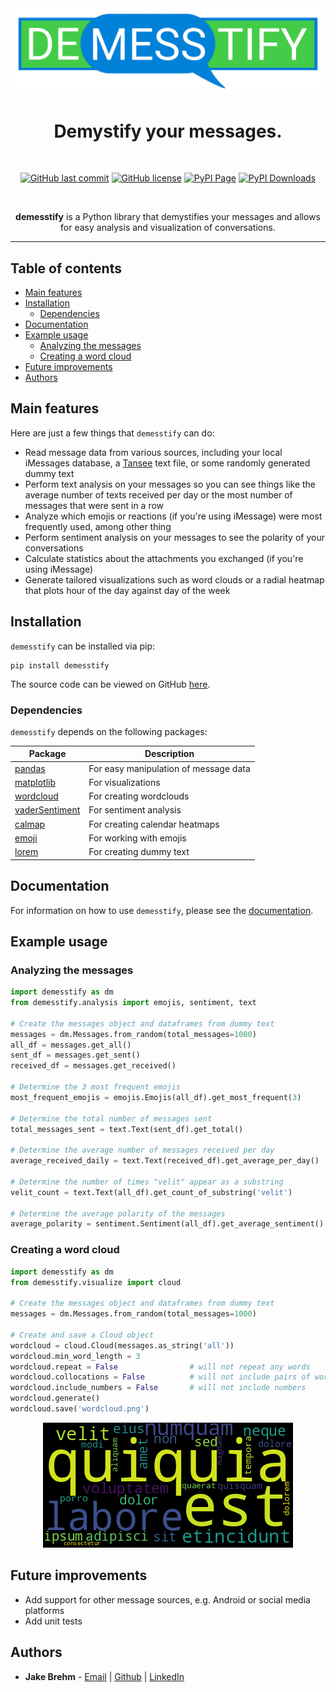 <div align="center">
<img src="https://raw.githubusercontent.com/jakebrehm/demesstify/master/img/logo.png" alt="Demesstify Logo" width="600"/>

<br>

<h1>Demystify your messages.</h1>

<br>

<a href="https://github.com/jakebrehm/demesstify"><img alt="GitHub last commit" src="https://img.shields.io/github/last-commit/jakebrehm/demesstify?color=blue&logo=Git&logoColor=white&style=for-the-badge"></a>
<a href="https://github.com/jakebrehm/demesstify/blob/master/license.txt"><img alt="GitHub license" src="https://img.shields.io/github/license/jakebrehm/demesstify?color=limegreen&style=for-the-badge"></a>
<a href="https://pypi.org/project/demesstify/"><img alt="PyPI Page" src="https://img.shields.io/pypi/v/demesstify?color=blue&logo=pypi&logoColor=white&style=for-the-badge"></a>
<a href="https://pypistats.org/packages/demesstify"><img alt="PyPI Downloads" src="https://img.shields.io/pypi/dm/demesstify?color=limegreen&logo=pypi&logoColor=white&style=for-the-badge"></a>

<br>
</div>

<p align="center">
    <strong>demesstify</strong> is a Python library that demystifies your messages and allows for easy analysis and visualization of conversations.
</p>

<hr>

## Table of contents

* [Main features](#main-features)
* [Installation](#installation)
    * [Dependencies](#dependencies)
* [Documentation](#documentation)
* [Example usage](#example-usage)
    * [Analyzing the messages](#analyzing-the-messages)
    * [Creating a word cloud](#creating-a-word-cloud)
* [Future improvements](#future-improvements)
* [Authors](#authors)

## Main features

Here are just a few things that `demesstify` can do:
* Read message data from various sources, including your local iMessages database, a [Tansee](https://www.tansee.com) text file, or some randomly generated dummy text
* Perform text analysis on your messages so you can see things like the average number of texts received per day or the most number of messages that were sent in a row
* Analyze which emojis or reactions (if you're using iMessage) were most frequently used, among other thing
* Perform sentiment analysis on your messages to see the polarity of your conversations
* Calculate statistics about the attachments you exchanged (if you're using iMessage)
* Generate tailored visualizations such as word clouds or a radial heatmap that plots hour of the day against day of the week

## Installation

`demesstify` can be installed via pip:

```
pip install demesstify
```

The source code can be viewed on GitHub [here](https://github.com/jakebrehm/demesstify).

### Dependencies

`demesstify` depends on the following packages:

| Package                                                | Description                           |
| ------------------------------------------------------ | ------------------------------------- |
| [pandas](https://github.com/pandas-dev/pandas)         | For easy manipulation of message data |
| [matplotlib](https://github.com/matplotlib/matplotlib) | For visualizations                    |
| [wordcloud](https://github.com/amueller/word_cloud)    | For creating wordclouds               |
| [vaderSentiment](https://github.com/cjhutto/vaderSentiment)    | For sentiment analysis               |
| [calmap](https://github.com/martijnvermaat/calmap)    | For creating calendar heatmaps               |
| [emoji](https://github.com/carpedm20/emoji)            | For working with emojis               |
| [lorem](https://github.com/sfischer13/python-lorem)    | For creating dummy text               |

## Documentation

For information on how to use `demesstify`, please see the [documentation](https://demesstify.readthedocs.io/).

## Example usage

### Analyzing the messages

```python
import demesstify as dm
from demesstify.analysis import emojis, sentiment, text

# Create the messages object and dataframes from dummy text
messages = dm.Messages.from_random(total_messages=1000)
all_df = messages.get_all()
sent_df = messages.get_sent()
received_df = messages.get_received()

# Determine the 3 most frequent emojis
most_frequent_emojis = emojis.Emojis(all_df).get_most_frequent(3)

# Determine the total number of messages sent
total_messages_sent = text.Text(sent_df).get_total()

# Determine the average number of messages received per day
average_received_daily = text.Text(received_df).get_average_per_day()

# Determine the number of times "velit" appear as a substring
velit_count = text.Text(all_df).get_count_of_substring('velit')

# Determine the average polarity of the messages
average_polarity = sentiment.Sentiment(all_df).get_average_sentiment()
```

### Creating a word cloud

```python
import demesstify as dm
from demesstify.visualize import cloud

# Create the messages object and dataframes from dummy text
messages = dm.Messages.from_random(total_messages=1000)

# Create and save a Cloud object
wordcloud = cloud.Cloud(messages.as_string('all'))
wordcloud.min_word_length = 3
wordcloud.repeat = False                # will not repeat any words
wordcloud.collocations = False          # will not include pairs of words
wordcloud.include_numbers = False       # will not include numbers
wordcloud.generate()
wordcloud.save('wordcloud.png')
```

<div align="center">
<img src="https://raw.githubusercontent.com/jakebrehm/demesstify/master/img/wordcloud.png" alt="Sample WordCloud"/>
</div>


## Future improvements

- Add support for other message sources, e.g. Android or social media platforms
- Add unit tests

## Authors

- **Jake Brehm** - [Email](mailto:mail@jakebrehm.com) | [Github](http://github.com/jakebrehm) | [LinkedIn](http://linkedin.com/in/jacobbrehm)